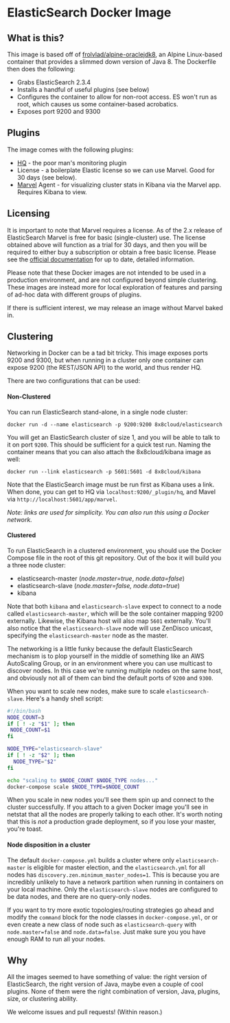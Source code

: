 ElasticSearch Docker Image
=============
## What is this?

This image is based off of [frolvlad/alpine-oraclejdk8](https://hub.docker.com/r/frolvlad/alpine-oraclejdk8/), an Alpine Linux-based container that provides a slimmed down version of Java 8. The Dockerfile then does the following:
 * Grabs ElasticSearch 2.3.4
 * Installs a handful of useful plugins (see below)
 * Configures the container to allow for non-root access. ES won't run as root, which causes us some container-based acrobatics.
 * Exposes port 9200 and 9300

## Plugins

The image comes with the following plugins:
 * [HQ](https://github.com/royrusso/elasticsearch-HQ) - the poor man's monitoring plugin
 * License - a boilerplate Elastic license so we can use Marvel. Good for 30 days (see below).
 * [Marvel](https://www.elastic.co/products/marvel) Agent - for visualizing cluster stats in Kibana via the Marvel app. Requires Kibana to view.

## Licensing

It is important to note that Marvel requires a license. As of the 2.x release of ElasticSearch Marvel is free for basic (single-cluster) use. The license obtained above will function as a trial for 30 days, and then you will be required to either buy a subscription or obtain a free basic license. Please see the [official documentation](https://www.elastic.co/guide/en/marvel/current/license-management.html) for up to date, detailed information.

Please note that these Docker images are not intended to be used in a production environment, and are not configured beyond simple clustering. These images are instead more for local exploration of features and parsing of ad-hoc data with different groups of plugins.

If there is sufficient interest, we may release an image without Marvel baked in.

## Clustering

Networking in Docker can be a tad bit tricky. This image exposes ports 9200 and 9300, but when running in a cluster only one container can expose 9200 (the REST/JSON API) to the world, and thus render HQ.

There are two configurations that can be used:

#### Non-Clustered
You can run ElasticSearch stand-alone, in a single node cluster:

```
docker run -d --name elasticsearch -p 9200:9200 8x8cloud/elasticsearch
```
You will get an ElasticSearch cluster of size 1, and you will be able to talk to it on port `9200`. This should be sufficient for a quick test run. Naming the container means that you can also attach the 8x8cloud/kibana image as well:

```
docker run --link elasticsearch -p 5601:5601 -d 8x8cloud/kibana
```

Note that the ElasticSearch image must be run first as Kibana uses a link. When done, you can get to HQ via `localhost:9200/_plugin/hq`, and Mavel via `http://localhost:5601/app/marvel`.

*Note: links are used for simplicity. You can also run this using a Docker network.*

#### Clustered
To run ElasticSearch in a clustered environment, you should use the Docker Compose file in the root of this git repository. Out of the box it will build you a three node cluster:

 * elasticsearch-master (*node.master=true*, *node.data=false*)
 * elasticsearch-slave (*node.master=false, node.data=true*)
 * kibana

Note that both `kibana` and `elasticsearch-slave` expect to connect to a node called `elasticsearch-master`, which will be the sole container mapping 9200 externally. Likewise, the Kibana host will also map `5601` externally. You'll also notice that the `elasticsearch-slave` node will use ZenDisco unicast, specifying the `elasticsearch-master` node as the master.

The networking is a little funky because the default ElasticSearch mechanism is to plop yourself in the middle of something like an AWS AutoScaling Group, or in an environment where you can use multicast to discover nodes. In this case we're running multiple nodes on the same host, and obviously not all of them can bind the default ports of `9200` and `9300`.

When you want to scale new nodes, make sure to scale `elasticsearch-slave`. Here's a handy shell script:

```bash
#!/bin/bash
NODE_COUNT=3
if [ ! -z "$1" ]; then
 NODE_COUNT=$1
fi

NODE_TYPE="elasticsearch-slave"
if [ ! -z "$2" ]; then
  NODE_TYPE="$2"
fi

echo "scaling to $NODE_COUNT $NODE_TYPE nodes..."
docker-compose scale $NODE_TYPE=$NODE_COUNT
```

When you scale in new nodes you'll see them spin up and connect to the cluster successfully. If you attach to a given Docker image you'll see in netstat that all the nodes are properly talking to each other. It's worth noting that this is *not* a production grade deployment, so if you lose your master, you're toast.

#### Node disposition in a cluster

The default `docker-compose.yml` builds a cluster where only `elasticsearch-master` is eligible for master election, and the `elasticsearch.yml` for all nodes has `discovery.zen.minimum_master_nodes=1`. This is because you are incredibly unlikely to have a network partition when running in containers on your local machine. Only the `elasticsearch-slave` nodes are configured to be data nodes, and there are no query-only nodes.

If you want to try more exotic topologies/routing strategies go ahead and modify the `command` block for the node classes in `docker-compose.yml`, or or even create a new class of node such as `elasticsearch-query` with `node.master=false` and `node.data=false`. Just make sure you you have enough RAM to run all your nodes.

## Why

All the images seemed to have something of value: the right version of ElasticSearch, the right version of Java, maybe even a couple of cool plugins. None of them were the right combination of version, Java, plugins, size, or clustering ability.

We welcome issues and pull requests! (Within reason.)
